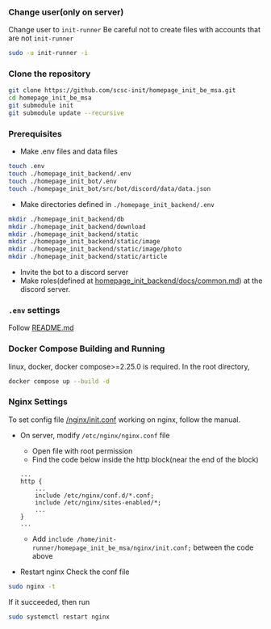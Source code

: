 ### Change user(only on server)
Change user to `init-runner`
Be careful not to create files with accounts that are not `init-runner`

```bash
sudo -u init-runner -i
```

### Clone the repository
```bash
git clone https://github.com/scsc-init/homepage_init_be_msa.git
cd homepage_init_be_msa
git submodule init
git submodule update --recursive
```

### Prerequisites
- Make .env files and data files
```bash
touch .env
touch ./homepage_init_backend/.env
touch ./homepage_init_bot/.env
touch ./homepage_init_bot/src/bot/discord/data/data.json
```

- Make directories defined in `./homepage_init_backend/.env`
```bash
mkdir ./homepage_init_backend/db
mkdir ./homepage_init_backend/download
mkdir ./homepage_init_backend/static
mkdir ./homepage_init_backend/static/image
mkdir ./homepage_init_backend/static/image/photo
mkdir ./homepage_init_backend/static/article
```

- Invite the bot to a discord server
- Make roles(defined at [homepage_init_backend/docs/common.md](homepage_init_backend/docs/common.md)) at the discord server.

### `.env` settings
Follow [README.md](/README.md)

### Docker Compose Building and Running

linux, docker, docker compose>=2.25.0 is required. 
In the root directory,

```bash
docker compose up --build -d
```

### Nginx Settings
To set config file [/nginx/init.conf](/nginx/init.conf) working on nginx, follow the manual.

- On server, modify `/etc/nginx/nginx.conf` file
    * Open file with root permission
    * Find the code below inside the http block(near the end of the block)
    ```nginx
    ...
    http {
        ...
        include /etc/nginx/conf.d/*.conf;
        include /etc/nginx/sites-enabled/*;
        ...
    }
    ...
    ```
    * Add `include /home/init-runner/homepage_init_be_msa/nginx/init.conf;` between the code above

- Restart nginx
Check the conf file
```bash
sudo nginx -t
```
If it succeeded, then run
```bash
sudo systemctl restart nginx
```
